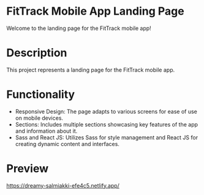 # FitTrack Mobile App Landing Page

Welcome to the landing page for the FitTrack mobile app!

# Description

This project represents a landing page for the FitTrack mobile app.

# Functionality

- Responsive Design: The page adapts to various screens for ease of use on mobile devices.
- Sections: Includes multiple sections showcasing key features of the app and information about it.
- Sass and React JS: Utilizes Sass for style management and React JS for creating dynamic content and interfaces.

# Preview
https://dreamy-salmiakki-efe4c5.netlify.app/
